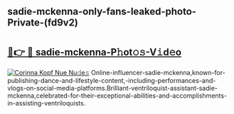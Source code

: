 ## sadie-mckenna-only-fans​-leaked-photo​-Private-(fd9v2)


# <h2><a href="https://mediaupload.pro?title=sadie-mckenna&ref=git">🔗👉 🔴 sadie-mckenna-P𝚑ot𝚘𝚜-V𝚒d𝚎o</a></h2>

[![Corinna Kopf Nue Nu𝚍e𝚜](https://i.imgur.com/0qMVB7G.gif)](https://mediaupload.pro?title=sadie-mckenna&ref=git)
Online-influencer-sadie-mckenna,known-for-publishing-dance-and-lifestyle-content,-including-performances-and-vlogs-on-social-media-platforms.Brilliant-ventriloquist-assistant-sadie-mckenna,celebrated-for-their-exceptional-abilities-and-accomplishments-in-assisting-ventriloquists.  